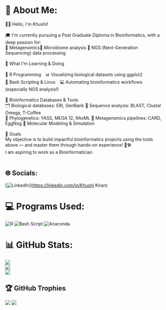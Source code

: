 # 💫 About Me:
👩‍🔬 Hello, I'm Khushi!<br><br>🎓 I'm currently pursuing a Post Graduate Diploma in Bioinformatics, with a deep passion for:<br>🧬 Metagenomics🌱 Microbiome analysis 🧫 NGS (Next-Generation Sequencing) data processing<br>.<br>🧠 What I'm Learning & Doing<br><br>🔹 R Programming 📊 Visualizing biological datasets using ggplot2<br>🔹 Bash Scripting & Linux 💻 Automating bioinformatics workflows (especially NGS analysis!) <br><br>🔹 Bioinformatics Databases & Tools<br>🗂️ Biological databases: EBI, GenBank 🔎 Sequence analysis: BLAST, Clustal Omega, T-Coffee<br>🌳 Phylogenetics: YASS, MEGA 12, RAxML 🧫 Metagenomics pipelines: CARD, EggNog 🔹 Molecular Modeling & Simulation<br><br>🚀 Goals<br>My objective is to build impactful bioinformatics projects using the tools above — and master them through hands-on experience! 🧪🛠️<br>I am aspiring to work as a Bioinformatician<br><br>
## 🌐 Socials:
[![LinkedIn](https://img.shields.io/badge/LinkedIn-%230077B5.svg?logo=linkedin&logoColor=white)](https://linkedin.com/in/Khushi Kiran) 
# 💻 Programs Used:
![R](https://img.shields.io/badge/r-%23276DC3.svg?style=plastic&logo=r&logoColor=white) ![Bash Script](https://img.shields.io/badge/bash_script-%23121011.svg?style=plastic&logo=gnu-bash&logoColor=white) ![Anaconda](https://img.shields.io/badge/Anaconda-%2344A833.svg?style=plastic&logo=anaconda&logoColor=white) 
# 📊 GitHub Stats:
![](https://github-readme-stats.vercel.app/api?username=Khushi-bioinfo&theme=default_repocard&hide_border=true&include_all_commits=true&count_private=true)<br/>
![](https://nirzak-streak-stats.vercel.app/?user=Khushi-bioinfo&theme=default_repocard&hide_border=true)<br/>
![](https://github-readme-stats.vercel.app/api/top-langs/?username=Khushi-bioinfo&theme=default_repocard&hide_border=true&include_all_commits=true&count_private=true&layout=compact)
## 🏆 GitHub Trophies
![](https://github-profile-trophy.vercel.app/?username=Khushi-bioinfo&theme=shadow_red&no-frame=false&no-bg=true&margin-w=4)
[![](https://visitcount.itsvg.in/api?id=Khushi-bioinfo&icon=0&color=3)](https://visitcount.itsvg.in)


